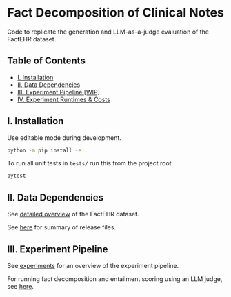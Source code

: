 # Fact Decomposition of Clinical Notes

Code to replicate the generation and LLM-as-a-judge evaluation of the FactEHR dataset. 

## Table of Contents
- [I. Installation](#i-installation)
- [II. Data Dependencies](#ii-data-dependencies)
- [III. Experiment Pipeline [WIP]](#iii-experiment-workflow-wip)
- [IV. Experiment Runtimes & Costs](docs/runtimes.md)

## I. Installation

Use editable mode during development.

```bash
python -m pip install -e .
```

To run all unit tests in `tests/` run this from the project root

```bash
pytest
```

## II. Data Dependencies

See [detailed overview](docs/dataset_summary.md) of the FactEHR dataset. 

See [here](docs/release_files.md) for summary of release files.
 
## III. Experiment Pipeline 
See [experiments](docs/experiments.md) for an overview of the experiment pipeline.

For running fact decomposition and entailment scoring using an LLM judge, see [here](https://github.com/som-shahlab/factehr/blob/main/docs/experiments.md#2-running-llm-experiments).
